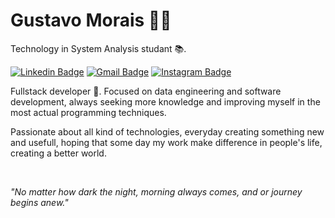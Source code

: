 # Gustavo Morais 🤙🏻

Technology in System Analysis studant 📚.

[![Linkedin Badge](https://img.shields.io/badge/-Gustavo%20Morais-6633cc?style=flat-square&logo=Linkedin&logoColor=white&link=https://www.linkedin.com/in/gusmorais/)](https://www.linkedin.com/in/gusmorais/) 
[![Gmail Badge](https://img.shields.io/badge/-gusxmorais@gmail.com-6633cc?style=flat-square&logo=Gmail&logoColor=white&link=mailto:gusxmorais@gmail.com)](mailto:gusxmorais@gmail.com)
[![Instagram Badge](https://img.shields.io/badge/-gusxmorais-6633cc?style=flat-square&logo=Instagram&logoColor=white&link=https://www.instagram.com/gusxmorais)](mailto:gusxmorais@gmail.com)

Fullstack developer 🚀. Focused on data engineering and software development, always seeking more knowledge and improving myself in the most actual programming techniques.

Passionate about all kind of technologies, everyday creating something new and usefull, hoping that some day my work make difference in people's life, creating a better world.

<br />

*"No matter how dark the night, morning always comes, and or journey begins anew."*
